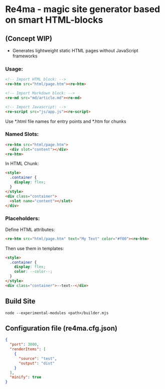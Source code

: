 # Re4ma - magic site generator based on smart HTML-blocks
## (Concept WIP)

* Generates lightweight static HTML pages without JavaScript frameworks

### Usage:
```html
<!-- Import HTML block: -->
<re-htm src="html/page.htm"><re-htm>

<!-- Import Markdown block: -->
<re-md src="md/article.md"><re-md>

<!-- Import Javascript: -->
<re-script src="js/app.js"><re-script>
```
Use *.html file names for entry points and *.htm for chunks
### Named Slots:
```html
<re-htm src="html/page.htm">
  <div slot="content"></div>
<re-htm>
```
In HTML Chunk:
```html
<style>
  .container {
    display: flex;
  }
</style>
<div class="container">
  <slot name="content"></slot>
</div>
```
### Placeholders:
Define HTML attributes:
```html
<re-htm src="html/page.htm" text="My Text" color="#f00"><re-htm>
```
Then use them in templates:
```html
<style>
  .container {
    display: flex;
    color: --color--;
  }
</style>
<div class="container">--text--</div>
```
## Build Site
```
node --experimental-modules <path>/builder.mjs
```
## Configuration file (re4ma.cfg.json)
```json
{
  "port": 3000,
  "renderItems": [
    {
      "source": "test",
      "output": "dist"
    }
  ],
  "minify": true
}
```
